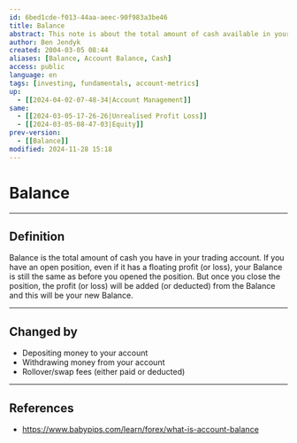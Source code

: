 ```yaml
---
id: 6bed1cde-f013-44aa-aeec-90f983a3be46
title: Balance
abstract: This note is about the total amount of cash available in your account, free from any floating losses or profits.
author: Ben Jendyk
created: 2004-03-05 08:44
aliases: [Balance, Account Balance, Cash]
access: public
language: en
tags: [investing, fundamentals, account-metrics]
up:
  - [[2024-04-02-07-48-34|Account Management]]
same:
  - [[2024-03-05-17-26-26|Unrealised Profit Loss]]
  - [[2024-03-05-08-47-03|Equity]]
prev-version:
  - [[Balance]]
modified: 2024-11-28 15:18
---
```


# Balance

--- 

## Definition

Balance is the total amount of cash you have in your trading account. If you have an open position, even if it has a floating profit (or loss), your Balance is still the same as before you opened the position. But once you close the position, the profit (or loss) will be added (or deducted) from the Balance and this will be your new Balance.

--- 

## Changed by

- Depositing money to your account
- Withdrawing money from your account
- Rollover/swap fees (either paid or deducted)

--- 

## References

- <https://www.babypips.com/learn/forex/what-is-account-balance>
